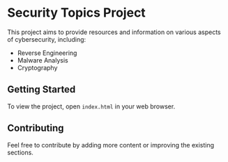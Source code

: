 # Security Topics Project

This project aims to provide resources and information on various aspects of cybersecurity, including:

- Reverse Engineering
- Malware Analysis
- Cryptography

## Getting Started

To view the project, open `index.html` in your web browser.

## Contributing

Feel free to contribute by adding more content or improving the existing sections.
